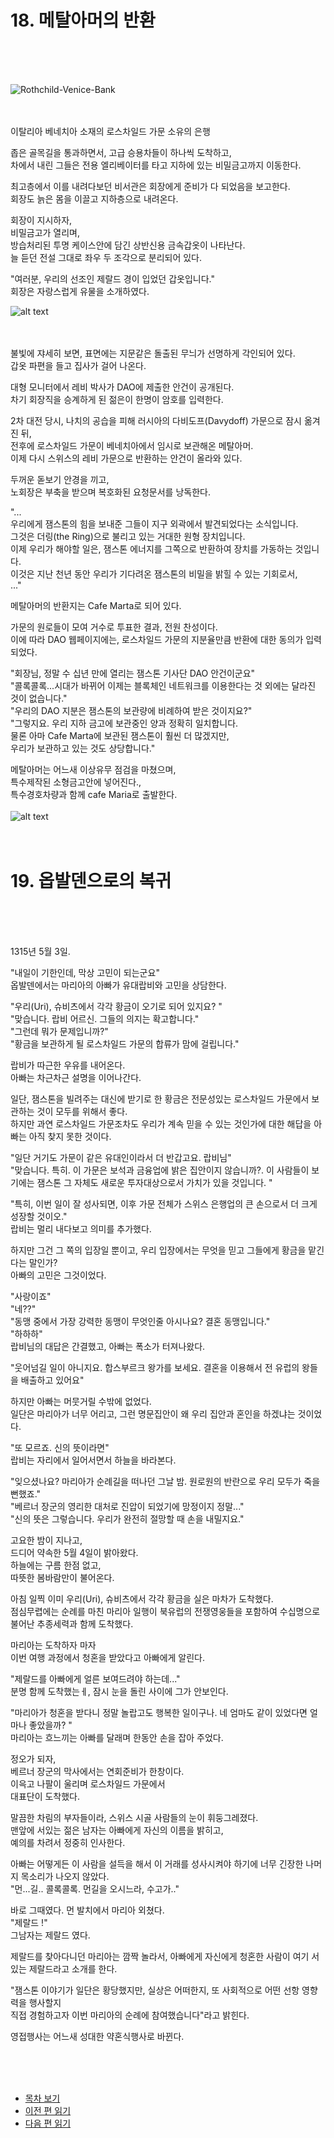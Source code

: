 # 18. 메탈아머의 반환<br>
<br><br><br>

![Rothchild-Venice-Bank](/01_gemston/images/ch-2-03-Rothchild-Venice.webp)
<br><br><br>

이탈리아 베네치아 소재의 로스차일드 가문 소유의 은행<br>

좁은 골목길을 통과하면서, 고급 승용차들이 하나씩 도착하고,<br>
차에서 내린 그들은 전용 엘리베이터를 타고 지하에 있는 비밀금고까지 이동한다.<br>

최고층에서 이를 내려다보던 비서관은 회장에게 준비가 다 되었음을 보고한다. <br>
회장도 늙은 몸을 이끌고 지하층으로 내려온다.<br>

회장이 지시하자, <br>
비밀금고가 열리며,<br>
방습처리된 투명 케이스안에 담긴 상반신용 금속갑옷이 나타난다. <br>
늘 듣던 전설 그대로 좌우 두 조각으로 분리되어 있다. <br> 

"여러분, 우리의 선조인 제랄드 경이 입었던 갑옷입니다."<br>
회장은 자랑스럽게 유물을 소개하였다. <br>

![alt text](/01_gemston/images/ch-0-01-metal_armor.webp)
<br><br><br>

불빛에 쟈세히 보면, 표면에는 지문같은 돌출된 무늬가 선명하게 각인되어 있다.<br>
갑옷 파편을 들고 집사가 걸어 나온다.<br>

대형 모니터에서 레비 박사가 DAO에 제출한 안건이 공개된다. <br>
차기 회장직을 승계하게 된 젊은이 한명이 암호를 입력한다.<br>

2차 대전 당시, 나치의 공습을 피해 러시아의 다비도프(Davydoff) 가문으로 잠시 옮겨진 뒤, <br>
전후에 로스차일드 가문이 베네치아에서 임시로 보관해온 메탈아머. <br>
이제 다시 스위스의 레비 가문으로 반환하는 안건이 올라와 있다. 

두꺼운 돋보기 안경을 끼고, <br>
노회장은 부축을 받으며 복호화된 요청문서를 낭독한다. <br>

"...<br>
우리에게 잼스톤의 힘을 보내준 그들이 지구 외곽에서 발견되었다는 소식입니다. <br>
그것은 더링(the Ring)으로 불리고 있는 거대한 원형 장치입니다. <br>
이제 우리가 해야할 일은, 잼스톤 에너지를 그쪽으로 반환하여 장치를 가동하는 것입니다. <br>
이것은 지난 천년 동안 우리가 기다려온 잼스톤의 비밀을 밝힐 수 있는 기회로서, <br>
..." <br>

메탈아머의 반환지는 Cafe Marta로 되어 있다. <br>

가문의 원로들이 모여 거수로 투표한 결과, 전원 찬성이다.<br>
이에 따라 DAO 웹페이지에는, 로스차일드 가문의 지분율만큼 반환에 대한 동의가 입력되었다.<br>

"회장님, 정말 수 십년 만에 열리는 잼스톤 기사단 DAO 안건이군요"<br>
"콜록콜록...시대가 바뀌어 이제는 블록체인 네트워크를 이용한다는 것 외에는 달라진 것이 없습니다."<br>
"우리의 DAO 지분은 잼스톤의 보관량에 비례하여 받은 것이지요?"<br>
"그렇지요. 우리 지하 금고에 보관중인 양과 정확히 일치합니다. <br>
물론 아마 Cafe Marta에 보관된 잼스톤이 훨씬 더 많겠지만, <br>
우리가 보관하고 있는 것도 상당합니다."<br>

메탈아머는 어느새 이상유무 점검을 마쳤으며, <br>
특수제작된 소형금고안에 넣어진다.,<br>
특수경호차량과 함께 cafe Maria로 출발한다.<br>
<br>
![alt text](/01_gemston/images/ch-2-03-SUV.webp)
<br><br><br>

# 19. 옵발덴으로의 복귀<br>
<br><br><br>

1315년 5월 3일.

"내일이 기한인데, 막상 고민이 되는군요"<br>
옵발덴에서는 마리아의 아빠가 유대랍비와 고민을 상담한다.<br>

"우리(Uri), 슈비츠에서 각각 황금이 오기로 되어 있지요? "<br>
"맞습니다. 랍비 어르신. 그들의 의지는 확고합니다."<br>
"그런데 뭐가 문제입니까?"<br>
"황금을 보관하게 될 로스차일드 가문의 합류가 맘에 걸립니다."<br>

랍비가 따근한 우유를 내어온다.<br>
아빠는 차근차근 설명을 이어나간다.<br>

일단, 잼스톤을 빌려주는 대신에 받기로 한 황금은 전문성있는 로스차일드 가문에서 보관하는 것이 모두를 위해서 좋다.<br>
하지만 과연 로스차일드 가문조차도 우리가 계속 믿을 수 있는 것인가에 대한 해답을 아빠는 아직 찾지 못한 것이다.<br>

"일단 거기도 가문이 같은 유대인이라서 더 반갑고요. 랍비님"<br>
"맞습니다. 특히. 이 가문은 보석과 금융업에 밝은 집안이지 않습니까?. 이 사람들이 보기에는 잼스톤 그 자체도 새로운 투자대상으로서 가치가 있을 것입니다. "<br>

"특히, 이번 일이 잘 성사되면, 이후 가문 전체가 스위스 은행업의 큰 손으로서 더 크게 성장할 것이오."<br>
랍비는 멀리 내다보고 의미를 추가했다.<br>

하지만 그건 그 쪽의 입장일 뿐이고, 우리 입장에서는 무엇을 믿고 그들에게 황금을 맡긴다는 말인가? <br>
아빠의 고민은 그것이었다.<br>

"사랑이죠"<br>
"네??" <br>
"동맹 중에서 가장 강력한 동맹이 무엇인줄 아시나요? 결혼 동맹입니다." <br>
"하하하"<br>
랍비님의 대답은 간결했고, 아빠는 폭소가 터져나왔다.<br>

"웃어넘길 일이 아니지요. 합스부르크 왕가를 보세요. 결혼을 이용해서 전 유럽의 왕들을 배출하고 있어요"<br>

하지만 아빠는 머뭇거릴 수밖에 없었다. <br>
일단은 마리아가 너무 어리고, 그런 명문집안이 왜 우리 집안과 혼인을 하겠냐는 것이었다.<br>

"또 모르죠. 신의 뜻이라면"<br>
랍비는 자리에서 일어서면서 하늘을 바라본다.<br>

"잊으셨나요? 마리아가 순례길을 떠나던 그날 밤. 원로원의 반란으로 우리 모두가 죽을 뻔했죠." <br>
"베르너 장군의 영리한 대처로 진압이 되었기에 망정이지 정말..."<br>
"신의 뜻은 그렇습니다. 우리가 완전히 절망할 때 손을 내밀지요." <br>

고요한 밤이 지나고,<br>
드디어 약속한 5월 4일이 밝아왔다.<br>
하늘에는 구름 한점 없고,<br>
따뜻한 봄바람만이 불어온다.<br>

아침 일찍 이미 우리(Uri), 슈비츠에서 각각 황금을 실은 마차가 도착했다.<br>
점심무렵에는 순례를 마친 마리아 일행이 북유럽의 전쟁영웅들을 포함하여 수십명으로 불어난 추종세력과 함께 도착했다.<br>

마리아는 도착하자 마자<br>
이번 여행 과정에서 청혼을 받았다고 아빠에게 알린다.<br>

"제랄드를 아빠에게 얼른 보여드려야 하는데..."<br>
분명 함께 도착했는ㅔ, 잠시 눈을 돌린 사이에 그가 안보인다.<br>

"마리아가 청혼을 받다니 정말 놀랍고도 행복한 일이구나. 네 엄마도 같이 있었다면 얼마나 좋았을까? "<br>
마리아는 흐느끼는 아빠를 달래며 한동안 손을 잡아 주었다.<br>

정오가 되자,<br>
베르너 장군의 막사에서는 연회준비가 한창이다.<br>
이윽고 나팔이 울리며 로스차일드 가문에서<br>
대표단이 도착했다.<br>

말끔한 차림의 부자들이라, 스위스 시골 사람들의 눈이 휘둥그레졌다.<br>
맨앞에 서있는 젊은 남자는 아빠에게 자신의 이름을 밝히고,<br>
예의를 차려서 정중히 인사한다.<br>

아빠는 어떻게든 이 사람을 설득을 해서 이 거래를 성사시켜야 하기에 너무 긴장한 나머지 목소리가 나오지 않았다.<br>
"먼...길.. 콜록콜록. 먼길을 오시느라, 수고가.."<br>

바로 그때였다. 먼 발치에서 마리아 외쳤다.<br>
"제랄드 !"<br>
그남자는 제랄드 였다.<br>

제랄드를 찾아다니던 마리아는 깜짝 놀라서, 아빠에게 자신에게 청혼한 사람이 여기 서있는 제랄드라고 소개를 한다.<br>

"잼스톤 이야기가 일단은 황당했지만, 실상은 어떠한지, 또 사회적으로 어떤 선항 영향력을 행사할지 <br>
직접 경험하고자 이번 마리아의 순례에 참여했습니다"라고 밝힌다.<br>

영접행사는 어느새 성대한 약혼식행사로 바뀐다.<br>


<br><br><br>

* [목차 보기](content_kr.md) <br>
* [이전 편 읽기](/01_gemston/KR/2-02_(KR)Maria_Pilgrimage_2.md)
* [다음 편 읽기](/01_gemston/KR/2-03_(KR)Return_to_Obalden_2.md)
